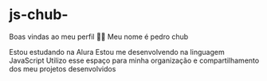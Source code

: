 # js-chub-
Boas vindas ao meu perfil 💙💙
Meu nome é pedro chub

Estou estudando na Alura
Estou me desenvolvendo na linguagem JavaScript
Utilizo esse espaço para minha organização e compartilhamento dos meu projetos desenvolvidos
